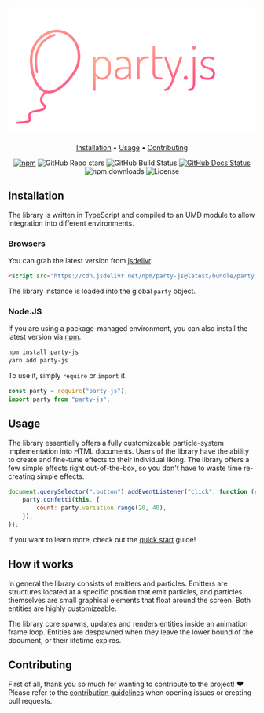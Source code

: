 <h1 align="center">
    <img src="https://raw.githubusercontent.com/yiliansource/party-js/main/.github/banner.svg"/>
</h1>

<p align="center">
    <a href="#installation">Installation</a> •
    <a href="#usage">Usage</a> •
    <a href="#contributing">Contributing</a>
</p>

<p align="center">
    <a href="https://www.npmjs.com/package/party-js"><img alt="npm" src="https://img.shields.io/npm/v/party-js?style=flat"/></a>
    <img alt="GitHub Repo stars" src="https://img.shields.io/github/stars/yiliansource/party-js?style=flat">
    <img alt="GitHub Build Status" src="https://img.shields.io/github/workflow/status/yiliansource/party-js/Node.js%20CI?style=flat&logo=Node.js">
    <a href="https://partyjs.yiliansource.dev"><img alt="GitHub Docs Status" src="https://img.shields.io/github/workflow/status/yiliansource/party-js/Deploy%20documentation?color=blue&label=docs&logo=Read%20the%20Docs&logoColor=white"></a>
    <img alt="npm downloads" src="https://img.shields.io/npm/dm/party-js?style=flat">
    <img alt="License" src="https://img.shields.io/github/license/yiliansource/party-js?style=flat"/>
</p>

## Installation

The library is written in TypeScript and compiled to an UMD module to allow integration into different environments.

### Browsers

You can grab the latest version from [jsdelivr](https://www.jsdelivr.com/).

```html
<script src="https://cdn.jsdelivr.net/npm/party-js@latest/bundle/party.min.js"></script>
```

The library instance is loaded into the global `party` object.

### Node.JS

If you are using a package-managed environment, you can also install the latest version via [npm].

```sh
npm install party-js
yarn add party-js
```

To use it, simply `require` or `import` it.

```ts
const party = require("party-js");
import party from "party-js";
```

## Usage

The library essentially offers a fully customizeable particle-system implementation into HTML documents. Users of the library have the ability to create and fine-tune effects to their individual liking. The library offers a few simple effects right out-of-the-box, so you don't have to waste time re-creating simple effects.

```js
document.querySelector(".button").addEventListener("click", function (e) {
    party.confetti(this, {
        count: party.variation.range(20, 40),
    });
});
```

If you want to learn more, check out the [quick start][quick-start] guide!

## How it works

In general the library consists of emitters and particles. Emitters are structures located at a specific position that emit particles, and particles themselves are small graphical elements that float around the screen. Both entities are highly customizeable.

The library core spawns, updates and renders entities inside an animation frame loop. Entities are despawned when they leave the lower bound of the document, or their lifetime expires.

## Contributing

First of all, thank you so much for wanting to contribute to the project! ❤  
Please refer to the [contribution guidelines][contributing] when opening issues or creating pull requests.

[contributing]: ./.github/CONTRIBUTING.md
[npm]: https://www.npmjs.com/package/party-js
[issues]: https://github.com/yilianyource/party-js/issues
[quick-start]: https://partyjs.yiliansource.dev/docs/
